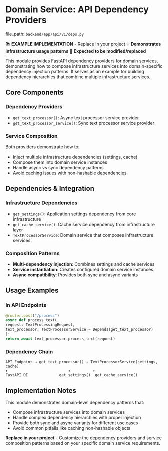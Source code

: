 # Domain Service: API Dependency Providers

  file_path: `backend/app/api/v1/deps.py`

📚 **EXAMPLE IMPLEMENTATION** - Replace in your project
💡 **Demonstrates infrastructure usage patterns**
🔄 **Expected to be modified/replaced**

This module provides FastAPI dependency providers for domain services, demonstrating
how to compose infrastructure services into domain-specific dependency injection
patterns. It serves as an example for building dependency hierarchies that combine
multiple infrastructure services.

## Core Components

### Dependency Providers
- `get_text_processor()`: Async text processor service provider
- `get_text_processor_service()`: Sync text processor service provider

### Service Composition
Both providers demonstrate how to:
- Inject multiple infrastructure dependencies (settings, cache)
- Compose them into domain service instances
- Handle async vs sync dependency patterns
- Avoid caching issues with non-hashable dependencies

## Dependencies & Integration

### Infrastructure Dependencies
- `get_settings()`: Application settings dependency from core infrastructure
- `get_cache_service()`: Cache service dependency from infrastructure layer
- `TextProcessorService`: Domain service that composes infrastructure services

### Composition Patterns
- **Multi-dependency injection**: Combines settings and cache services
- **Service instantiation**: Creates configured domain service instances
- **Async compatibility**: Provides both sync and async variants

## Usage Examples

### In API Endpoints
```python
@router.post("/process")
async def process_text(
request: TextProcessingRequest,
text_processor: TextProcessorService = Depends(get_text_processor)
):
return await text_processor.process_text(request)
```

### Dependency Chain
```
API Endpoint → get_text_processor() → TextProcessorService(settings, cache)
↑                           ↑          ↑
FastAPI DI              get_settings()  get_cache_service()
```

## Implementation Notes

This module demonstrates domain-level dependency patterns that:
- Compose infrastructure services into domain services
- Handle complex dependency hierarchies with proper injection
- Provide both sync and async variants for different use cases
- Avoid common pitfalls like caching non-hashable objects

**Replace in your project** - Customize the dependency providers and service
composition patterns based on your specific domain service requirements.
